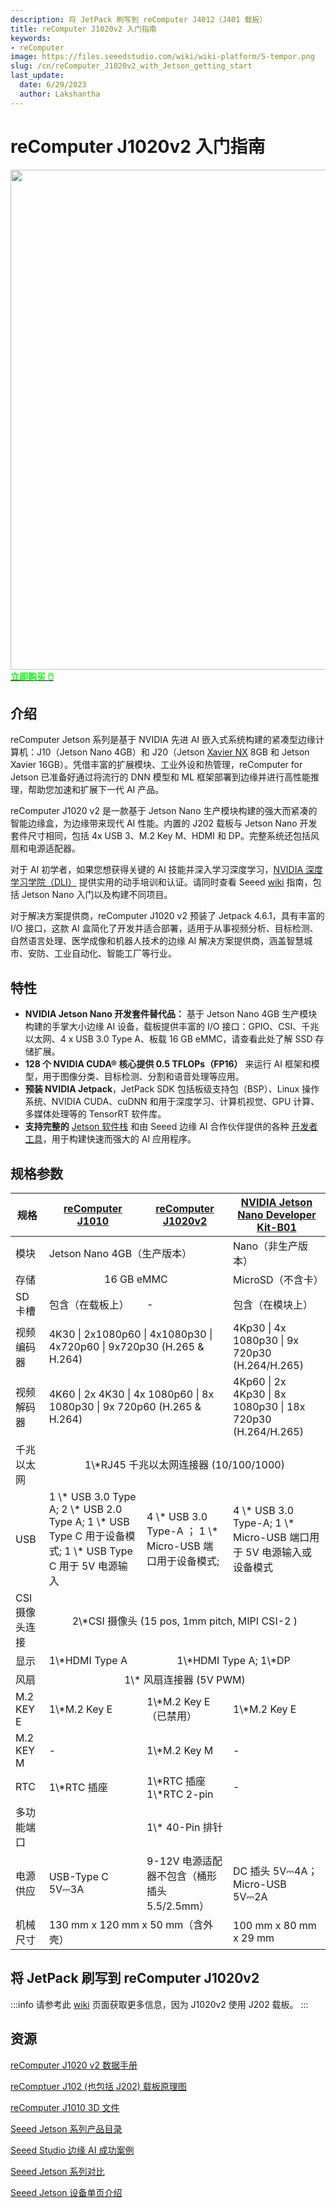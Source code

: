```yaml
---
description: 将 JetPack 刷写到 reComputer J4012（J401 载板）
title: reComputer J1020v2 入门指南
keywords:
- reComputer
image: https://files.seeedstudio.com/wiki/wiki-platform/S-tempor.png
slug: /cn/reComputer_J1020v2_with_Jetson_getting_start
last_update:
  date: 6/29/2023
  author: Lakshantha
---
```


# reComputer J1020v2 入门指南

<div align="center"><img width ="800" src="https://media-cdn.seeedstudio.com/media/catalog/product/cache/bb49d3ec4ee05b6f018e93f896b8a25d/1/1/110061441.jpg"/></div>

<div class="get_one_now_container" style={{textAlign: 'center'}}>
<a class="get_one_now_item" href="https://www.seeedstudio.com/reComputer-J1020-v2-w-o-power-adapter-p-5608.html" target="_blank">
            <strong><span><font color={'FFFFFF'} size={"4"}> 立即购买 🖱️</font></span></strong>
</a></div>

## 介绍
reComputer Jetson 系列是基于 NVIDIA 先进 AI 嵌入式系统构建的紧凑型边缘计算机：J10（Jetson Nano 4GB）和 J20（Jetson [Xavier NX](https://www.seeedstudio.com/NVIDIA-Jetson-Xavier-NX-Module-p-4421.html?queryID=fa33abfaf6f67f95a4c01b60263d2793&objectID=4421&indexName=bazaar_retailer_products) 8GB 和 Jetson Xavier 16GB）。凭借丰富的扩展模块、工业外设和热管理，reComputer for Jetson 已准备好通过将流行的 DNN 模型和 ML 框架部署到边缘并进行高性能推理，帮助您加速和扩展下一代 AI 产品。

reComputer J1020 v2 是一款基于 Jetson Nano 生产模块构建的强大而紧凑的智能边缘盒，为边缘带来现代 AI 性能。内置的 J202 载板与 Jetson Nano 开发套件尺寸相同，包括 4x USB 3、M.2 Key M、HDMI 和 DP。完整系统还包括风扇和电源适配器。

对于 AI 初学者，如果您想获得关键的 AI 技能并深入学习深度学习，[NVIDIA 深度学习学院（DLI）](https://www.nvidia.com/en-us/training/) 提供实用的动手培训和认证。请同时查看 Seeed [wiki](https://wiki.seeedstudio.com/reComputer_Jetson_Series_Started_Guide/) 指南，包括 Jetson Nano 入门以及构建不同项目。

对于解决方案提供商，reComputer J1020 v2 预装了 Jetpack 4.6.1，具有丰富的 I/O 接口，这款 AI 盒简化了开发并适合部署，适用于从事视频分析、目标检测、自然语言处理、医学成像和机器人技术的边缘 AI 解决方案提供商，涵盖智慧城市、安防、工业自动化、智能工厂等行业。

## 特性

- **NVIDIA Jetson Nano 开发套件替代品：** 基于 Jetson Nano 4GB 生产模块构建的手掌大小边缘 AI 设备，载板提供丰富的 I/O 接口：GPIO、CSI、千兆以太网、4 x USB 3.0 Type A、板载 16 GB eMMC，请查看此处了解 SSD 存储扩展。
- **128 个 NVIDIA CUDA® 核心提供 0.5 TFLOPs（FP16）** 来运行 AI 框架和模型，用于图像分类、目标检测、分割和语音处理等应用。
- **预装 NVIDIA Jetpack**，JetPack SDK 包括板级支持包（BSP）、Linux 操作系统、NVIDIA CUDA、cuDNN 和用于深度学习、计算机视觉、GPU 计算、多媒体处理等的 TensorRT 软件库。
- **支持完整的** [Jetson 软件栈](https://developer.nvidia.com/embedded/develop/software) 和由 Seeed 边缘 AI 合作伙伴提供的各种 [开发者工具](https://wiki.seeedstudio.com/Jetson-AI-developer-tools/)，用于构建快速而强大的 AI 应用程序。

## 规格参数

<table>
  <thead>
    <tr>
      <th>规格</th>
      <th><a href="https://www.seeedstudio.com/Jetson-10-1-A0-p-5336.html">reComputer J1010</a></th>
      <th><a href="https://www.seeedstudio.com/reComputer-J1020-v2-w-o-power-adapter-p-5608.html">reComputer J1020v2</a></th>
      <th><a href="https://www.seeedstudio.com/NVIDIA-Jetson-Nano-Development-Kit-B01-p-4437.html">NVIDIA Jetson Nano Developer Kit-B01</a></th>
    </tr>
  </thead>
  <tbody>
    <tr>
      <td>模块</td>
      <td colspan='2'>Jetson Nano 4GB（生产版本）</td>
      <td>Nano（非生产版本）</td>
    </tr>
    <tr>
      <td>存储</td>
      <td colspan='2' align='center'>16 GB eMMC</td>
      <td>MicroSD（不含卡）</td>
    </tr>
    <tr>
      <td>SD 卡槽</td>
      <td>包含（在载板上）</td>
      <td>-</td>
      <td>包含（在模块上）</td>
    </tr>
    <tr>
      <td>视频编码器</td>
      <td colspan='2'>4K30 | 2x1080p60 | 4x1080p30 | 4x720p60 | 9x720p30 (H.265 & H.264)</td>
      <td>4Kp30 | 4x 1080p30 | 9x 720p30 (H.264/H.265)</td>
    </tr>
    <tr>
      <td>视频解码器</td>
      <td colspan='2'>4K60 | 2x 4K30 | 4x 1080p60 | 8x 1080p30 | 9x 720p60 (H.265 & H.264)</td>
      <td>4Kp60 | 2x 4Kp30 | 8x 1080p30 | 18x 720p30 (H.264/H.265)</td>
    </tr>
    <tr>
      <td>千兆以太网</td>
      <td colspan='3' align='center'>1\*RJ45 千兆以太网连接器 (10/100/1000)</td>
    </tr>
    <tr>
      <td>USB</td>
      <td>1 \* USB 3.0 Type A;
2 \* USB 2.0 Type A;
1 \* USB Type C 用于设备模式;
1 \* USB Type C 用于 5V 电源输入</td>
      <td>4 \* USB 3.0 Type-A ；
1 \* Micro-USB 端口用于设备模式;</td>
      <td>4 \* USB 3.0 Type-A;
1 \* Micro-USB 端口用于 5V 电源输入或设备模式</td>
    </tr>
    <tr>
      <td>CSI 摄像头连接</td>
      <td colspan='3' align='center'>2\*CSI 摄像头 (15 pos, 1mm pitch, MIPI CSI-2 )</td>
    </tr>
    <tr>
      <td>显示</td>
      <td>1\*HDMI Type A</td>
      <td colspan='2' align='center'>1\*HDMI Type A; 1\*DP</td>
    </tr>
    <tr>
      <td>风扇</td>
      <td colspan='3' align='center'>1\* 风扇连接器 (5V PWM)</td>
    </tr>
    <tr>
      <td>M.2 KEY E</td>
      <td>1\*M.2 Key E</td>
      <td>1\*M.2 Key E（已禁用）</td>
      <td>1\*M.2 Key E</td>
    </tr>
    <tr>
      <td>M.2 KEY M</td>
      <td>-</td>
      <td>1\*M.2 Key M</td>
      <td>-</td>
    </tr>
    <tr>
      <td>RTC</td>
      <td>1\*RTC 插座</td>
      <td>1\*RTC 插座 1\*RTC 2-pin</td>
      <td>-</td>
    </tr>
    <tr>
      <td>多功能端口</td>
      <td colspan='3' align='center'>1\* 40-Pin 排针</td>
    </tr>
    <tr>
      <td>电源供应</td>
      <td>USB-Type C 5V⎓3A</td>
      <td>9-12V 电源适配器不包含（桶形插头 5.5/2.5mm）</td>
      <td>DC 插头 5V⎓4A；Micro-USB 5V⎓2A</td>
    </tr>
    <tr>
      <td>机械尺寸</td>
      <td colspan='2'>130 mm x 120 mm x 50 mm（含外壳）</td>
      <td>100 mm x 80 mm x 29 mm</td>
    </tr>
  </tbody>
</table>

## 将 JetPack 刷写到 reComputer J1020v2

:::info
请参考此 [wiki](/reComputer_J2021_J202_Flash_Jetpack) 页面获取更多信息，因为 J1020v2 使用 J202 载板。
:::

## 资源
[reComputer J1020 v2 数据手册](https://files.seeedstudio.com/wiki/reComputer/reComputer-J1020-v2-datasheet.pdf)

[reComptuer J102 (也包括 J202) 载板原理图](https://files.seeedstudio.com/wiki/reComputer-Jetson/reComputer%20J202_V1.0_SCH_PDF_240822.pdf)

[reComputer J1010 3D 文件](https://files.seeedstudio.com/products/NVIDIA-Jetson/J2021-Xavier-NX.stp)

[Seeed Jetson 系列产品目录](https://files.seeedstudio.com/wiki/Seeed_Jetson/Seeed-NVIDIA_Jetson_Catalog_V1.4.pdf)

[Seeed Studio 边缘 AI 成功案例](https://www.seeedstudio.com/blog/wp-content/uploads/2023/07/Seeed_NVIDIA_Jetson_Success_Cases_and_Examples.pdf)

[Seeed Jetson 系列对比](https://www.seeedstudio.com/blog/nvidia-jetson-comparison-nano-tx2-nx-xavier-nx-agx-orin/)

[Seeed Jetson 设备单页介绍](https://files.seeedstudio.com/wiki/Seeed_Jetson/Seeed-Jetson-one-pager.pdf)

